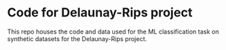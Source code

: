 # Code for Delaunay-Rips project
This repo houses the code and data used for the ML classification task on synthetic datasets for the Delaunay-Rips project.
